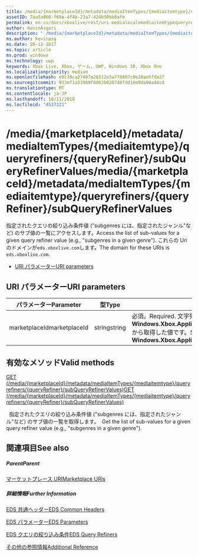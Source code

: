 ```yaml
---
title: /media/{marketplaceId}/metadata/mediaItemTypes/{mediaitemtype}/queryrefiners/{queryRefiner}/subQueryRefinerValues
assetID: 7aa5a800-f69a-4f4b-23a7-424b50bb8afe
permalink: en-us/docs/xboxlive/rest/uri-medialocalemediaitemtypequeryrefinersubqueryrefinervalues.html
author: KevinAsgari
description: " /media/{marketplaceId}/metadata/mediaItemTypes/{mediaitemtype}/queryrefiners/{queryRefiner}/subQueryRefinerValues"
ms.author: kevinasg
ms.date: 20-12-2017
ms.topic: article
ms.prod: windows
ms.technology: uwp
keywords: Xbox Live, Xbox, ゲーム, UWP, Windows 10, Xbox One
ms.localizationpriority: medium
ms.openlocfilehash: e9c78ca27407a26212e5a778807c0e28ae5fda2f
ms.sourcegitcommit: 933e71a31989f8063b020746fdd16e9da94a44c4
ms.translationtype: MT
ms.contentlocale: ja-JP
ms.lasthandoff: 10/11/2018
ms.locfileid: "4537221"
---
```

# <a name="mediamarketplaceidmetadatamediaitemtypesmediaitemtypequeryrefinersqueryrefinersubqueryrefinervalues"></a><span data-ttu-id="af654-104">/media/{marketplaceId}/metadata/mediaItemTypes/{mediaitemtype}/queryrefiners/{queryRefiner}/subQueryRefinerValues</span><span class="sxs-lookup"><span data-stu-id="af654-104">/media/{marketplaceId}/metadata/mediaItemTypes/{mediaitemtype}/queryrefiners/{queryRefiner}/subQueryRefinerValues</span></span>
<span data-ttu-id="af654-105">指定されたクエリの絞り込み条件値 ("subgenres には、指定されたジャンル"など) のサブ値の一覧にアクセスします。</span><span class="sxs-lookup"><span data-stu-id="af654-105">Access the list of sub-values for a given query refiner value (e.g., "subgenres in a given genre").</span></span> <span data-ttu-id="af654-106">これらの Uri のドメインが`eds.xboxlive.com`します。</span><span class="sxs-lookup"><span data-stu-id="af654-106">The domain for these URIs is `eds.xboxlive.com`.</span></span>
 
  * [<span data-ttu-id="af654-107">URI パラメーター</span><span class="sxs-lookup"><span data-stu-id="af654-107">URI parameters</span></span>](#ID4EV)
 
<a id="ID4EV"></a>

 
## <a name="uri-parameters"></a><span data-ttu-id="af654-108">URI パラメーター</span><span class="sxs-lookup"><span data-stu-id="af654-108">URI parameters</span></span>
 
| <span data-ttu-id="af654-109">パラメーター</span><span class="sxs-lookup"><span data-stu-id="af654-109">Parameter</span></span>| <span data-ttu-id="af654-110">型</span><span class="sxs-lookup"><span data-stu-id="af654-110">Type</span></span>| <span data-ttu-id="af654-111">説明</span><span class="sxs-lookup"><span data-stu-id="af654-111">Description</span></span>| 
| --- | --- | --- | 
| <span data-ttu-id="af654-112">marketplaceId</span><span class="sxs-lookup"><span data-stu-id="af654-112">marketplaceId</span></span>| <span data-ttu-id="af654-113">string</span><span class="sxs-lookup"><span data-stu-id="af654-113">string</span></span>| <span data-ttu-id="af654-114">必須。</span><span class="sxs-lookup"><span data-stu-id="af654-114">Required.</span></span> <span data-ttu-id="af654-115">文字列<b>Windows.Xbox.ApplicationModel.Store.Configuration.MarketplaceId</b>から取得した値です。</span><span class="sxs-lookup"><span data-stu-id="af654-115">String value obtained from the <b>Windows.Xbox.ApplicationModel.Store.Configuration.MarketplaceId</b>.</span></span>| 
  
<a id="ID4EWB"></a>

 
## <a name="valid-methods"></a><span data-ttu-id="af654-116">有効なメソッド</span><span class="sxs-lookup"><span data-stu-id="af654-116">Valid methods</span></span>

[<span data-ttu-id="af654-117">GET (/media/{marketplaceId}/metadata/mediaItemTypes/{mediaitemtype}/queryrefiners/{queryRefiner}/subQueryRefinerValues)</span><span class="sxs-lookup"><span data-stu-id="af654-117">GET (/media/{marketplaceId}/metadata/mediaItemTypes/{mediaitemtype}/queryrefiners/{queryRefiner}/subQueryRefinerValues)</span></span>](uri-medialocalemediaitemtypequeryrefinersubqueryrefinervaluesget.md)

<span data-ttu-id="af654-118">&nbsp;&nbsp;指定されたクエリの絞り込み条件値 ("subgenres には、指定されたジャンル"など) のサブ値の一覧を取得します。</span><span class="sxs-lookup"><span data-stu-id="af654-118">&nbsp;&nbsp;Get the list of sub-values for a given query refiner value (e.g., "subgenres in a given genre").</span></span> 
 
<a id="ID4EAC"></a>

 
## <a name="see-also"></a><span data-ttu-id="af654-119">関連項目</span><span class="sxs-lookup"><span data-stu-id="af654-119">See also</span></span>
 
<a id="ID4ECC"></a>

 
##### <a name="parent"></a><span data-ttu-id="af654-120">Parent</span><span class="sxs-lookup"><span data-stu-id="af654-120">Parent</span></span> 

[<span data-ttu-id="af654-121">マーケットプレース URI</span><span class="sxs-lookup"><span data-stu-id="af654-121">Marketplace URIs</span></span>](atoc-reference-marketplace.md)

  
<a id="ID4EMC"></a>

 
##### <a name="further-information"></a><span data-ttu-id="af654-122">詳細情報</span><span class="sxs-lookup"><span data-stu-id="af654-122">Further Information</span></span> 

[<span data-ttu-id="af654-123">EDS 共通ヘッダー</span><span class="sxs-lookup"><span data-stu-id="af654-123">EDS Common Headers</span></span>](../../additional/edscommonheaders.md)

 [<span data-ttu-id="af654-124">EDS パラメーター</span><span class="sxs-lookup"><span data-stu-id="af654-124">EDS Parameters</span></span>](../../additional/edsparameters.md)

 [<span data-ttu-id="af654-125">EDS クエリの絞り込み条件</span><span class="sxs-lookup"><span data-stu-id="af654-125">EDS Query Refiners</span></span>](../../additional/edsqueryrefiners.md)

 [<span data-ttu-id="af654-126">その他の参照情報</span><span class="sxs-lookup"><span data-stu-id="af654-126">Additional Reference</span></span>](../../additional/atoc-xboxlivews-reference-additional.md)

   